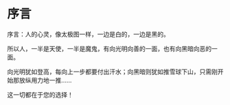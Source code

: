 # 序言



序言：人的心灵，像太极图一样，一边是白的，一边是黑的。

所以人，一半是天使，一半是魔鬼，有向光明向善的一面，也有向黑暗向恶的一面。

向光明犹如登高，每向上一步都要付出汗水；向黑暗则犹如推雪球下山，只需刚开始那放纵用力地一推......

这一切都在于您的选择！
